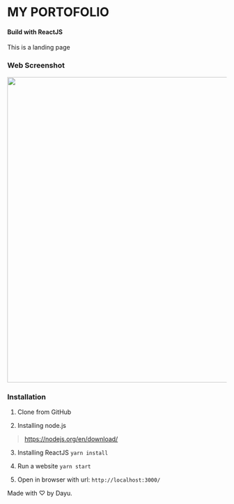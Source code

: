 # MY PORTOFOLIO
#### Build with ReactJS
This is a landing page

### Web Screenshot
<img src="img/1.png" width="700" height="auto">

### Installation

1. Clone from GitHub

2. Installing node.js
> https://nodejs.org/en/download/

3. Installing ReactJS
` yarn install `

4. Run a website
` yarn start `

5. Open in browser with url:
` http://localhost:3000/ `

Made with ♡ by Dayu.